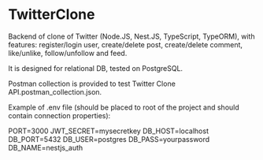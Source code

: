 # TwitterClone

Backend of clone of Twitter (Node.JS, Nest.JS, TypeScript, TypeORM), with features: register/login user, create/delete post, create/delete comment, like/unlike, follow/unfollow and feed.

It is designed for relational DB, tested on PostgreSQL.

Postman collection is provided to test Twitter Clone API.postman_collection.json.

Example of .env file (should be placed to root of the project and should contain connection properties): 

PORT=3000
JWT_SECRET=mysecretkey
DB_HOST=localhost
DB_PORT=5432
DB_USER=postgres
DB_PASS=yourpassword
DB_NAME=nestjs_auth

